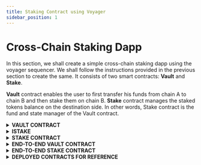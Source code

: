 ```yaml
---
title: Staking Contract using Voyager
sidebar_position: 1
---
```


# Cross-Chain Staking Dapp

In this section, we shall create a simple cross-chain staking dapp using the voyager sequencer. We shall follow the instructions provided in the previous section to create the same. It consists of two smart contracts: **Vault** and **Stake**.

**Vault** contract enables the user to first transfer his funds from chain A to chain B and then stake them on chain B.
**Stake** contract manages the staked tokens balance on the destination side. In other words, Stake contract is the fund and state manager of the Vault contract.

<details>
<summary><b>VAULT CONTRACT</b></summary>

#### Installing the dependencies

Install the openzeppelin contracts by running the following command:
`yarn add @openzeppelin/contracts` or `npm install @openzeppelin/contracts`

#### Instantiating the contract

```solidity
//SPDX-License-Identifier: Unlicense
pragma solidity ^0.8.0;

import "@openzeppelin/contracts/token/ERC20/utils/SafeERC20.sol";
import "@openzeppelin/contracts/access/AccessControl.sol";
import "./IStake.sol";

contract Vault is AccessControl {
}
```

Import the `SafeERC20.sol`and `AccessControl.sol` from `@openzeppelin/contracts`and `IStake.sol`.

Inherit the `AccessControl` contract into your `Vault contract`.

For your information:

1. `IStake.sol` is the interface of `Stake` contract which we need here for defining an instance of staking contract into our `Vault` contract.
2. `SafeERC20.sol` is the contract we shall use to access various functions of ERC20 tokens.
3. `AccessControl.sol` is the contract we shall use for putting admin controls over certain important functions.

#### Creating state variables and the constructor

```solidity
using SafeERC20 for IERC20;
IStake public stakingContract;

address public voyagerDepositHandler;
address public voyagerExecuteHandler;

mapping(bytes32 => address) public ourContractsOnChain;

// depositReserveTokenAndExecute(bool,bool,bytes,bytes,bytes)
bytes4 public constant DEPOSIT_RESERVE_AND_EXECUTE_SELECTOR = 0xf64d944a;
// depositNonReserveTokenAndExecute(bool,bool,bytes,bytes,bytes)
bytes4 public constant DEPOSIT_NON_RESERVE_AND_EXECUTE_SELECTOR = 0x79334b17;
// depositLPTokenAndExecute(bool,bytes,bytes,bytes)
bytes4 public constant DEPOSIT_LP_AND_EXECUTE_SELECTOR = 0xe18cfa35;

bytes4 public constant STAKE_FUNCTION_SELECTOR =
    bytes4(keccak256("receiveStakeCrossChain(address,address,uint256)"));

constructor(address _voyagerDepositHandler, address _voyagerExecuteHandler)
{
    voyagerDepositHandler = _voyagerDepositHandler;
    voyagerExecuteHandler = _voyagerExecuteHandler;
    _setupRole(DEFAULT_ADMIN_ROLE, msg.sender);
}
```

1. `stakingContract`: This is the instance of our `Stake` contract which will manage the state and balance of funds in both kind of transfers: same chain as well as cross-chain.
2. `voyagerDeposithandler` & `voyagerExecuteHandler` : These are the variables created for storing the addresses of Deposit and Execute handlers. We will be using Deposit Handler for calling the voyager that initiates the cross-chain sequenced transfer on the source side using function selectors of `voyagerDeposithandler` and Execute Handler for validating if the transaction is triggered on the destination side by Execute Handler only.
3. `ourContractsOnChain` : This is the mapping that stores the address of the vault contract corresponding to the destination chain Id identifiers which can be found [here](../tools/configurations/chain-id-identifiers.md).
4. `DEPOSIT_RESERVE_AND_EXECUTE_SELECTOR, DEPOSIT_NON_RESERVE_AND_EXECUTE_SELECTOR & DEPOSIT_LP_AND_EXECUTE_SELECTOR` : These are the selectors of various functions in `voyagerDeposithandler` which assist us to identify the type of token transfer(whether it is a reserve token, non-reserve token or a LP token).
5. `STAKE_FUNCTION_SELECTOR` : This is the selector of the function that is called whenever a cross-chain call is received on the destination chain. This is the function for your reference:

```solidity
function receiveStakeCrossChain(
        address _user,
        address _token,
        uint256 _amount
    ) internal {
        stakingContract.stake(_user, _token, _amount);
    }
```

6. `Constructor` : Create the constructor with address of voyagerDepositHandler and voyagerExecuteHandler and set them into our state variables along with giving the `DEFAULT_ADMIN_ROLE` to the deployer.

#### Function to set the Staking contract

```solidity
function setStakingContract(address _stakingContract)
        external
        onlyRole(DEFAULT_ADMIN_ROLE)
    {
        stakingContract = IStake(_stakingContract);
    }
```

Our Vault contract on every chain must know the address of its corresponding Stake contract on same chain to interact with it whenever a cross-chain call is received by Vault. Hence we create a function `setStakingContract` to store the address of Stake Contract on the same chain.

#### Function to store the addresses of Vault contracts deployed on other chains

```solidity
function setContractsOnChain(bytes32 chainIdBytes, address contractAddr) external onlyRole(DEFAULT_ADMIN_ROLE) {
        ourContractsOnChain[chainIdBytes] = contractAddr;
    }
```

Our Vault contract on every chain must know the addresses of its counterparts on every other chain to enable cross-chain transfers or cross-chain sequenced transfers. Hence we create a function `setContractsOnChain` that updates the mapping `ourContractsOnChain` about which we talked about earlier.

#### Function to approve Stake contract to safely transfer funds from Vault

```solidity
function approve(address token, address spender, uint256 amount) external onlyRole(DEFAULT_ADMIN_ROLE) {
        IERC20(token).approve(spender, amount);
    }
```

Whenever a cross-chain transfer happens and funds are received by Vault contract on the destination chain, they are directed to Stake contract after which the staked balance in the name of the user is updated. Vault contract on every chain must approve Stake contract on the same chain to be able to transfer a certain amount of tokens to itself from Vault. Thus we create a function `approve` to facilitate this.

#### \*Function to convert a variable of type `address` to type `bytes`

```solidity
function toBytes(address addr) internal pure returns (bytes memory b) {
        assembly {
            let m := mload(0x40)
            addr := and(addr, 0xFFFFFFFFFFFFFFFFFFFFFFFFFFFFFFFFFFFFFFFF)
            mstore(add(m, 20), xor(0x140000000000000000000000000000000000000000, addr))
            mstore(0x40, add(m, 52))
            b := m
        }
    }
```

\*this is just a supporting function. We shall use it as a converter whenever an address has to be passed as a parameter in the form of bytes.

#### Function that enables cross-chain sequenced transfers

```solidity
function stakeCrossChain(
        bytes4 selector,
        bool isSourceNative,
        bool isAppTokenPayer,
        address recipient,
        address refundAddress,
        uint256 gasLimit,
        uint256 gasPrice,
        bytes memory swapData,
        bytes memory executeData
    ) public payable {
        bytes32 destChainIdBytes = abi.decode(swapData, (bytes32));
        bytes memory data = abi.encode(recipient);

        bytes memory arbitraryData = abi.encode(
            toBytes(ourContractsOnChain[destChainIdBytes]),
            STAKE_FUNCTION_SELECTOR,
            data,
            toBytes(refundAddress),
            gasLimit,
            gasPrice
        );

        bool success;

        if (selector == DEPOSIT_RESERVE_AND_EXECUTE_SELECTOR || selector == DEPOSIT_NON_RESERVE_AND_EXECUTE_SELECTOR) {
            (success, ) = voyagerDepositHandler.call{ value: msg.value }(
                abi.encodeWithSelector(selector, isSourceNative, isAppTokenPayer, swapData, executeData, arbitraryData)
            );
        } else {
            (success, ) = voyagerDepositHandler.call{ value: msg.value }(
                abi.encodeWithSelector(selector, isAppTokenPayer, swapData, executeData, arbitraryData)
            );
        }

        require(success, "unsuccessful");
    }
```

It is the `stakeCrossChain` function that:

1. Encodes the data that we need on the destination chain whenever a cross-chain call is received. Here we need the recipient or user address to update the staked balance in user's name on destination chain.
2. Creates arbitrary instructions by encoding destination chain id identifier, selector of the function that needs to be called on destination chain, data that we encoded in previous step, address to be considered for refund in bytes format, gas limit and gas price.
3. Checks the selector for functions contained in Voyager deposit handler and calls it according to the data passed in the parameters.

Let us understand the parameters of `stakeCrossChain` function one by one:

1. `selector` : This is one of the selectors of various functions in `voyagerDeposithandler` which assist us to identify the type of token transfer (whether it is a reserve token, non-reserve token or a LP token) This shall be provided to you with the help of an API.
2. `isSourceNative` : This is a boolean that should be set true if the source token is native to source chain and false in other case.
3. `isAppTokenPayer` : This is a boolean that should be set true if the source contract is going to pay the tokens to the Voyager for transferring it to the destination chain. If you want the signer of the transaction to pay these tokens, set this to false.
4. `recipient` : This is the address of the user in whose name the staked balance would be updated on the destination chain.
5. `refundAddress` : This is the address to be considered for refund.
6. `gasLimit` : This is the gas limit for destination chain
7. `gasPrice` : This is the gas price for destination chain
8. `swapData` : This is the data required for token transfer on source chain. This shall be provided to you with the help of an API.
9. `executeData` : This is the data required for token transfer on destination chain. This shall be provided to you with the help of an API.

#### Function that receives the cross-chain call and executes the Stake function on destination chain

```solidity
function voyagerReceive(
        address sourceSenderAddress,
        bytes32 srcChainIdBytes,
        bytes4 selector,
        bytes memory data,
        address settlementToken,
        uint256 settlementAmount
    ) external {
        // Checking if the sender is the voyager execute handler contract
        require(
            msg.sender == voyagerExecuteHandler,
            "only voyager execute handler"
        );
        // Checking if the request initiated by our contract only from the source chain
        require(sourceSenderAddress == ourContractsOnChain[srcChainIdBytes], "not our contract");

        // Checking the selector that was passed from the source chain
        if (selector == STAKE_FUNCTION_SELECTOR) {
            // decoding the data we sent from the source chain
            address user = abi.decode(data, (address));
            // calling the stake function
            receiveStakeCrossChain(user, settlementToken, settlementAmount);
        }
    }
```

It is the `voyagerReceive` function that:

1. Requires that the caller of the function is Voyager Execute Handler only.
2. Checks if the cross-chain request was initiated from our counterpart on the source chain or not.
3. Checks if the selector is of the same function that we need to call on destination chain. Here it is the selector of `receiveStakeCrossChain` function.
4. Decodes the data that we encoded (recipient address )at the time of initiating the cross-chain transfer.
5. Calls the `receiveStakeCrossChain` function with its parameters.

</details>

<details>
<summary><b>ISTAKE</b></summary>

It is the interface for our Stake contract. Find the code snippet below:

```solidity
//SPDX-License-Identifier: Unlicense
pragma solidity ^0.8.0;

interface IStake {
    function stake(
        address user,
        address token,
        uint256 amount
    ) external;

    function unstake(
        address user,
        address token,
        uint256 amount
    ) external;
}
```

</details>

<details>
<summary><b>STAKE CONTRACT</b></summary>

#### Installing the dependencies

Install the openzeppelin contracts by running the following command:
`yarn add @openzeppelin/contracts` or `npm install @openzeppelin/contracts`

#### Instantiating the contract

```solidity
//SPDX-License-Identifier: Unlicense
pragma solidity ^0.8.0;

import "@openzeppelin/contracts/token/ERC20/utils/SafeERC20.sol";
import "@openzeppelin/contracts/utils/math/SafeMath.sol";
import "./IStake.sol";

contract Stake is IStake {}
```

Import the `SafeERC20.sol`and `SafeMath.sol` from `@openzeppelin/contracts`and `IStake.sol`.

Inherit the `IStake` contract into your `Stake contract`.

For your information:

1. `IStake.sol` is the interface of `Stake` contract which we need here for defining an instance of staking contract into our `Vault` contract.
2. `SafeERC20.sol` is the contract we shall use to access various functions of ERC20 tokens.
3. `SafeMath.sol` is the wrapper contract over Solidity’s arithmetic operations with added overflow checks.

#### Creating State variables and the constructor

```solidity
    using SafeERC20 for IERC20;
    using SafeMath for uint256;
    address public immutable vault;

    // user address => token address => staked amount
    mapping(address => mapping(address => uint256)) public stakedBalance;

    constructor(address _vault) {
        vault = _vault;
    }
```

1. `vault`: This is the address of our Vault contract on the same chain.
2. `stakedBalance` : This is the mapping that stores the amount staked corresponding to the user and token address
3. `constructor` : Create the constructor with the address of the Vault contract and store it in the state variable `vault`.

#### Modifier onlyVault()

```solidity
modifier onlyVault() {
        require(msg.sender == vault, "Only Vault");
        _;
    }
```

We shall add this modifier to our main functions `stake` and `unstake` because we want only the Vault contract and no other account or contract to interact with Stake.

#### Function to Stake

```solidity
function stake(
        address user,
        address token,
        uint256 amount
    ) external override onlyVault {
        uint256 balanceBefore = IERC20(token).balanceOf(address(this));
        IERC20(token).safeTransferFrom(msg.sender, address(this), amount);
        uint256 balanceAfter = IERC20(token).balanceOf(address(this));
        uint256 _amount = balanceAfter.sub(balanceBefore, "No amount received");
        stakedBalance[user][token] += _amount;
    }
```

This function:

1. Checks the balance of token before transferring tokens to itself from Vault.
2. Transfers the tokens to itself.
3. Checks the balance of token after transferring them.
4. Calculates the amount actually staked
5. Updates the staked balance for the user.

#### Function to Unstake

```solidity
function unstake(
        address user,
        address token,
        uint256 amount
    ) external override onlyVault {
        stakedBalance[user][token] = stakedBalance[user][token].sub(
            amount,
            "User balance too low"
        );
        IERC20(token).safeTransfer(user, amount);
    }
```

This function checks the staked balance of the user, subtracts the amount he wants to unstake from it and transfers the amount of tokens back to user.

This is how we created a simple Cross-chain Staking Dapp using Router's Voyager.

</details>

<details>
<summary><b> END-TO-END VAULT CONTRACT</b></summary>

```solidity
//SPDX-License-Identifier: Unlicense
pragma solidity ^0.8.0;

import "@openzeppelin/contracts/token/ERC20/utils/SafeERC20.sol";
import "@openzeppelin/contracts/access/AccessControl.sol";
import "./IStake.sol";

contract Vault is AccessControl {
    using SafeERC20 for IERC20;
    IStake public stakingContract;

    address public voyagerDepositHandler;
    address public voyagerExecuteHandler;

    mapping(bytes32 => address) public ourContractsOnChain;

    // depositReserveTokenAndExecute(bool,bool,bytes,bytes,bytes)
    bytes4 public constant DEPOSIT_RESERVE_AND_EXECUTE_SELECTOR = 0xf64d944a;
    // depositNonReserveTokenAndExecute(bool,bool,bytes,bytes,bytes)
    bytes4 public constant DEPOSIT_NON_RESERVE_AND_EXECUTE_SELECTOR = 0x79334b17;
    // depositLPTokenAndExecute(bool,bytes,bytes,bytes)
    bytes4 public constant DEPOSIT_LP_AND_EXECUTE_SELECTOR = 0xe18cfa35;

    bytes4 public constant STAKE_FUNCTION_SELECTOR =
        bytes4(keccak256("receiveStakeCrossChain(address,address,uint256)"));

    constructor(address _voyagerDepositHandler, address _voyagerExecuteHandler)
    {
        voyagerDepositHandler = _voyagerDepositHandler;
        voyagerExecuteHandler = _voyagerExecuteHandler;
        _setupRole(DEFAULT_ADMIN_ROLE, msg.sender);
    }

    function setStakingContract(address _stakingContract)
        external
        onlyRole(DEFAULT_ADMIN_ROLE)
    {
        stakingContract = IStake(_stakingContract);
    }

    function setContractsOnChain(bytes32 chainIdBytes, address contractAddr) external onlyRole(DEFAULT_ADMIN_ROLE) {
        ourContractsOnChain[chainIdBytes] = contractAddr;
    }

    function stake(uint256 _amount, address _token) external {
        IERC20(_token).safeTransferFrom(msg.sender, address(this), _amount);
        stakingContract.stake(msg.sender, _token, _amount);
    }

    function unstake(uint256 _amount, address _token) external {
        stakingContract.unstake(msg.sender, _token, _amount);
    }

    function stakeCrossChain(
        bytes4 selector,
        bool isSourceNative,
        bool isAppTokenPayer,
        address recipient,
        address refundAddress,
        uint256 gasLimit,
        uint256 gasPrice,
        bytes memory swapData,
        bytes memory executeData
    ) public payable {
        bytes32 destChainIdBytes = abi.decode(swapData, (bytes32));
        bytes memory data = abi.encode(recipient);

        bytes memory arbitraryData = abi.encode(
            toBytes(ourContractsOnChain[destChainIdBytes]),
            STAKE_FUNCTION_SELECTOR,
            data,
            toBytes(refundAddress),
            gasLimit,
            gasPrice
        );

        bool success;

        if (selector == DEPOSIT_RESERVE_AND_EXECUTE_SELECTOR || selector == DEPOSIT_NON_RESERVE_AND_EXECUTE_SELECTOR) {
            (success, ) = voyagerDepositHandler.call{ value: msg.value }(
                abi.encodeWithSelector(selector, isSourceNative, isAppTokenPayer, swapData, executeData, arbitraryData)
            );
        } else {
            (success, ) = voyagerDepositHandler.call{ value: msg.value }(
                abi.encodeWithSelector(selector, isAppTokenPayer, swapData, executeData, arbitraryData)
            );
        }

        require(success, "unsuccessful");
    }

    function voyagerReceive(
        address sourceSenderAddress,
        bytes32 srcChainIdBytes,
        bytes4 selector,
        bytes memory data,
        address settlementToken,
        uint256 settlementAmount
    ) external {
        // Checking if the sender is the voyager execute handler contract
        require(
            msg.sender == voyagerExecuteHandler,
            "only voyager execute handler"
        );
        // Checking if the request initiated by our contract only from the source chain
        require(sourceSenderAddress == ourContractsOnChain[srcChainIdBytes], "not our contract");

        // Checking the selector that was passed from the source chain
        if (selector == STAKE_FUNCTION_SELECTOR) {
            // decoding the data we sent from the source chain
            address user = abi.decode(data, (address));
            // calling the stake function
            receiveStakeCrossChain(user, settlementToken, settlementAmount);
        }
    }

    function receiveStakeCrossChain(
        address _user,
        address _token,
        uint256 _amount
    ) internal {
        stakingContract.stake(_user, _token, _amount);
    }

    function approve(address token, address spender, uint256 amount) external onlyRole(DEFAULT_ADMIN_ROLE) {
        IERC20(token).approve(spender, amount);
    }

    function toBytes(address addr) internal pure returns (bytes memory b) {
        assembly {
            let m := mload(0x40)
            addr := and(addr, 0xFFFFFFFFFFFFFFFFFFFFFFFFFFFFFFFFFFFFFFFF)
            mstore(add(m, 20), xor(0x140000000000000000000000000000000000000000, addr))
            mstore(0x40, add(m, 52))
            b := m
        }
    }
}

```

</details>

<details>
<summary><b>END-TO-END STAKE CONTRACT</b></summary>

```solidity
//SPDX-License-Identifier: Unlicense
pragma solidity ^0.8.0;

import "@openzeppelin/contracts/token/ERC20/utils/SafeERC20.sol";
import "@openzeppelin/contracts/utils/math/SafeMath.sol";
import "./IStake.sol";

contract Stake is IStake {
    using SafeERC20 for IERC20;
    using SafeMath for uint256;
    address public immutable vault;

    // user address => token address => staked amount
    mapping(address => mapping(address => uint256)) public stakedBalance;

    constructor(address _vault) {
        vault = _vault;
    }

    modifier onlyVault() {
        require(msg.sender == vault, "Only Vault");
        _;
    }

    function stake(
        address user,
        address token,
        uint256 amount
    ) external override onlyVault {
        uint256 balanceBefore = IERC20(token).balanceOf(address(this));
        IERC20(token).safeTransferFrom(msg.sender, address(this), amount);
        uint256 balanceAfter = IERC20(token).balanceOf(address(this));
        uint256 _amount = balanceAfter.sub(balanceBefore, "No amount received");
        stakedBalance[user][token] += _amount;
    }

    function unstake(
        address user,
        address token,
        uint256 amount
    ) external override onlyVault {
        stakedBalance[user][token] = stakedBalance[user][token].sub(
            amount,
            "User balance too low"
        );
        IERC20(token).safeTransfer(user, amount);
    }
}
```

</details>

<details>
<summary><b>DEPLOYED CONTRACTS FOR REFERENCE</b></summary>

**Polygon Mumbai Testnet:**
**Vault**: [https://mumbai.polygonscan.com/address/0x92c618b8e726d4645e2614959acd15eec3363076](https://mumbai.polygonscan.com/address/0x92c618b8e726d4645e2614959acd15eec3363076)

**Stake**: [https://mumbai.polygonscan.com/address/0xd5b007b13ed9ad0dc6cd41714ea71408c66ed28d](https://mumbai.polygonscan.com/address/0xd5b007b13ed9ad0dc6cd41714ea71408c66ed28d)

**Avalanche Fuji Testnet:**
**Vault**: [https://testnet.snowtrace.io/address/0xB3793af97Ef6BDF7b794F1Ed22B7A8bd056706C7](https://testnet.snowtrace.io/address/0xB3793af97Ef6BDF7b794F1Ed22B7A8bd056706C7)

**Stake**: [https://testnet.snowtrace.io/address/0x1c13a59ddaDb2deaBAf488e0bBFc9254DCe59F9b](https://testnet.snowtrace.io/address/0x1c13a59ddaDb2deaBAf488e0bBFc9254DCe59F9b)

</details>
